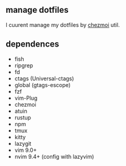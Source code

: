## manage dotfiles
I cuurent manage my dotfiles by [chezmoi](https://www.chezmoi.io/quick-start/) util.

## dependences

+ fish
+ ripgrep
+ fd
+ ctags (Universal-ctags)
+ global (gtags-escope)
+ fzf
+ vim-Plug
+ chezmoi
+ atuin
+ rustup
+ npm
+ tmux
+ kitty
+ lazygit
+ vim 9.0+
+ nvim 9.4+ (config with lazyvim)
